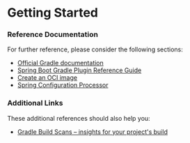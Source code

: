# Getting Started

### Reference Documentation

For further reference, please consider the following sections:

* [Official Gradle documentation](https://docs.gradle.org)
* [Spring Boot Gradle Plugin Reference Guide](https://docs.spring.io/spring-boot/docs/2.5.2/gradle-plugin/reference/html/)
* [Create an OCI image](https://docs.spring.io/spring-boot/docs/2.5.2/gradle-plugin/reference/html/#build-image)
* [Spring Configuration Processor](https://docs.spring.io/spring-boot/docs/2.5.2/reference/htmlsingle/#configuration-metadata-annotation-processor)

### Additional Links

These additional references should also help you:

* [Gradle Build Scans – insights for your project's build](https://scans.gradle.com#gradle)
